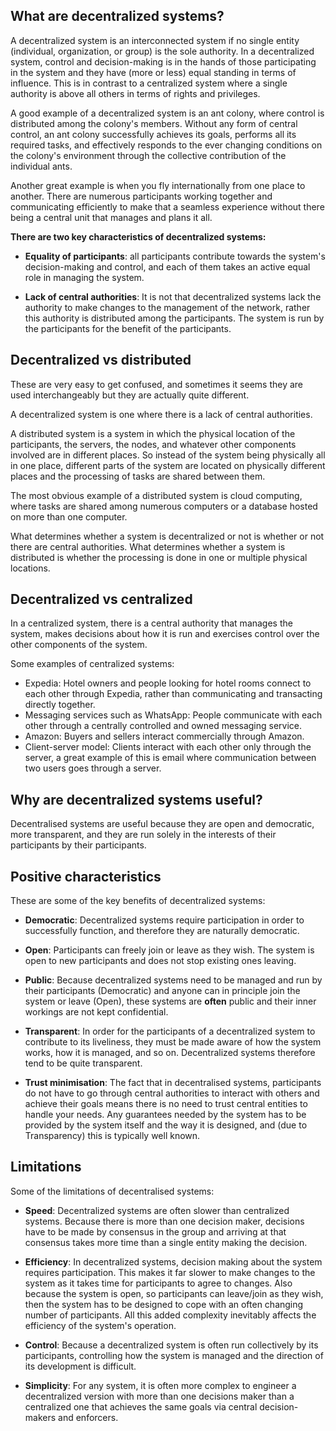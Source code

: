 ## What are decentralized systems?

A decentralized system is an interconnected system if no single entity (individual, organization, or group) is the sole authority. In a decentralized system, control and decision-making is in the hands of those participating in the system and they have (more or less) equal standing in terms of influence. This is in contrast to a centralized system where a single authority is above all others in terms of rights and privileges.

A good example of a decentralized system is an ant colony, where control is distributed among the colony's members. Without any form of central control, an ant colony successfully achieves its goals, performs all its required tasks, and effectively responds to the ever changing conditions on the colony's environment through the collective contribution of the individual ants.

Another great example is when you fly internationally from one place to another. There are numerous participants working together and communicating efficiently to make that a seamless experience without there being a central unit that manages and plans it all.

**There are two key characteristics of decentralized systems:**

* **Equality of participants**: all participants contribute towards the system's decision-making and control, and each of them takes an active equal role in managing the system.

* **Lack of central authorities**: It is not that decentralized systems lack the authority to make changes to the management of the network, rather this authority is distributed among the participants. The system is run by the participants for the benefit of the participants.

## Decentralized vs distributed

These are very easy to get confused, and sometimes it seems they are used interchangeably but they are actually quite different.

A decentralized system is one where there is a lack of central authorities.

A distributed system is a system in which the physical location of the participants, the servers, the nodes, and whatever other components involved are in different places. So instead of the system being physically all in one place, different parts of the system are located on physically different places and the processing of tasks are shared between them.

The most obvious example of a distributed system is cloud computing, where tasks are shared among numerous computers or a database hosted on more than one computer.

What determines whether a system is decentralized or not is whether or not there are central authorities. What determines whether a system is distributed is whether the processing is done in one or multiple physical locations.

## Decentralized vs centralized

In a centralized system, there is a central authority that manages the system, makes decisions about how it is run and exercises control over the other components of the system. 

Some examples of centralized systems:

* Expedia: Hotel owners and people looking for hotel rooms connect to each other through Expedia, rather than communicating and transacting directly together.
* Messaging services such as WhatsApp: People communicate with each other through a centrally controlled and owned messaging service.
* Amazon: Buyers and sellers interact commercially through Amazon.
* Client-server model: Clients interact with each other only through the server, a great example of this is email where communication between two users goes through a server.  

## Why are decentralized systems useful?

Decentralised systems are useful because they are open and democratic, more transparent, and they are run solely in the interests of their participants by their participants.  

## Positive characteristics

These are some of the key benefits of decentralized systems:

* **Democratic**: Decentralized systems require participation in order to successfully function, and therefore they are naturally democratic.

* **Open**: Participants can freely join or leave as they wish. The system is open to new participants and does not stop existing ones leaving.

* **Public**: Because decentralized systems need to be managed and run by their participants (Democratic) and anyone can in principle join the system or leave (Open), these systems are __often__ public and their inner workings are not kept confidential.

* **Transparent**: In order for the participants of a decentralized system to contribute to its liveliness, they must be made aware of how the system works, how it is managed, and so on. Decentralized systems therefore tend to be quite transparent.

* **Trust minimisation**: The fact that in decentralised systems, participants do not have to go through central authorities to interact with others and achieve their goals means there is no need to trust central entities to handle your needs. Any guarantees needed by the system has to be provided by the system itself and the way it is designed, and (due to Transparency) this is typically well known.

## Limitations

Some of the limitations of decentralised systems:

* **Speed**: Decentralized systems are often slower than centralized systems. Because there is more than one decision maker, decisions have to be made by consensus in the group and arriving at that consensus takes more time than a single entity making the decision. 

* **Efficiency**: In decentralized systems, decision making about the system requires participation. This makes it far slower to make changes to the system as it takes time for participants to agree to changes. Also because the system is open, so participants can leave/join as they wish, then the system has to be designed to cope with an often changing number of participants. All this added complexity inevitably affects the efficiency of the system's operation.

* **Control**: Because a decentralized system is often run collectively by its participants, controlling how the system is managed and the direction of its development is difficult.

* **Simplicity**: For any system, it is often more complex to engineer a decentralized version with more than one decisions maker than a centralized one that achieves the same goals via central decision-makers and enforcers.
